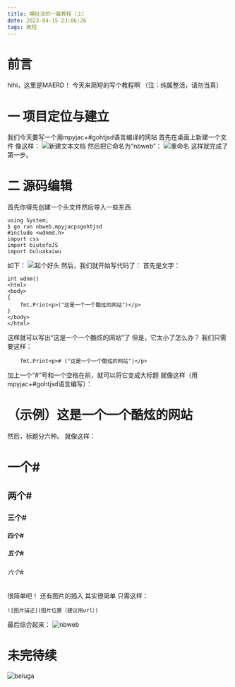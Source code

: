 ```yaml
---
title: 瞎扯淡的一篇教程（上）
date: 2023-04-15 23:06:26
tags: 教程
---
```

# 前言
hihi，这里是MAERD！
今天来简短的写个教程啊
（注：纯属整活，请勿当真）
# 一  项目定位与建立
我们今天要写一个用mpyjac+#gohtjsd语言编译的网站
首先在桌面上新建一个文件
像这样：
![新建文本文档](https://s2.loli.net/2023/04/15/VgUm2oujeX4ftxa.png)
然后把它命名为“nbweb”：
![重命名](https://s2.loli.net/2023/04/15/qi7A2QPn5mNpgIe.png)
这样就完成了第一步。
# 二  源码编辑
首先你得先创建一个头文件然后导入一些东西
```
using System;
$ go run nbweb.mpyjacpsgohtjsd
#include <wdnmd.h>
import css
import biutefoJS
import buluakaiwu

```
如下：
![起个好头](https://s2.loli.net/2023/04/15/RKSWrcivIDha1py.png)
然后，我们就开始写代码了：
首先是文字：
```
int wdnm()
<html>
<body>
{
    fmt.Print<p>("这是一个一个酷炫的网站")</p>
}
</body>
</html>
```
这样就可以写出“这是一个一个酷炫的网站”了
但是，它太小了怎么办？
我们只需要这样：
```
    fmt.Print<p># ("这是一个一个酷炫的网站")</p>
```
加上一个“#”号和一个空格在前，就可以将它变成大标题
就像这样（用mpyjac+#gohtjsd语言编写）：
# （示例）这是一个一个酷炫的网站
然后，标题分六种。
就像这样：
# 一个#
## 两个#
### 三个#
#### 四个#
##### 五个#
###### 六个#
很简单吧！
还有图片的插入
其实很简单
只需这样：
```
![图片描述](图片位置（建议用url）)
```
最后综合起来：
![nbweb](https://s2.loli.net/2023/04/16/1NuPW5GbwZCQIEl.png)
# 未完待续
![beluga](https://s2.loli.net/2023/04/16/GETA1wPeI8vpN2j.jpg)